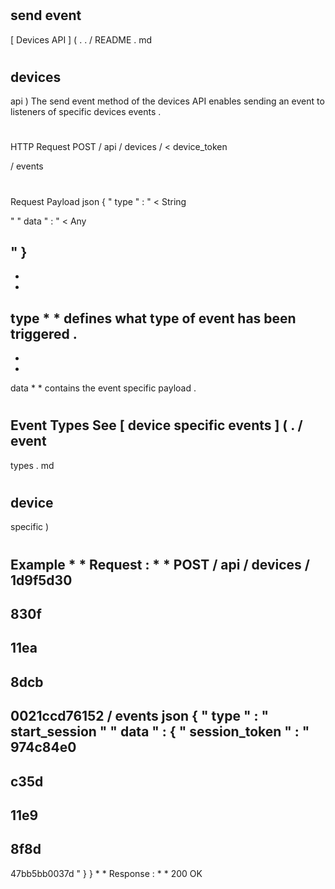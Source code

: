 #
send
event
-
[
Devices
API
]
(
.
.
/
README
.
md
#
devices
-
api
)
The
send
event
method
of
the
devices
API
enables
sending
an
event
to
listeners
of
specific
devices
events
.
#
#
HTTP
Request
POST
/
api
/
devices
/
<
device_token
>
/
events
#
#
Request
Payload
json
{
"
type
"
:
"
<
String
>
"
"
data
"
:
"
<
Any
>
"
}
-
*
*
type
*
*
defines
what
type
of
event
has
been
triggered
.
-
*
*
data
*
*
contains
the
event
specific
payload
.
#
#
Event
Types
See
[
device
specific
events
]
(
.
/
event
-
types
.
md
#
device
-
specific
)
#
#
Example
*
*
Request
:
*
*
POST
/
api
/
devices
/
1d9f5d30
-
830f
-
11ea
-
8dcb
-
0021ccd76152
/
events
json
{
"
type
"
:
"
start_session
"
"
data
"
:
{
"
session_token
"
:
"
974c84e0
-
c35d
-
11e9
-
8f8d
-
47bb5bb0037d
"
}
}
*
*
Response
:
*
*
200
OK
